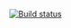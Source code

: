 [![Build status](https://ci.appveyor.com/api/projects/status/fs68rohd6x579po9?svg=true)](https://ci.appveyor.com/project/PavelBarashkov/ajshomeworks-arraybuffer-arraybuffer)
